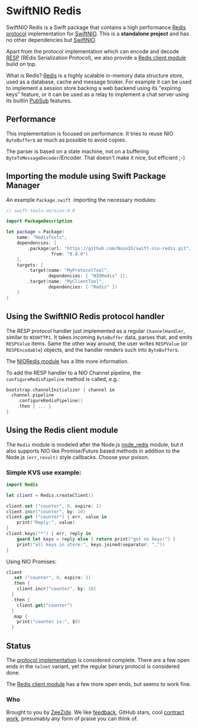 # SwiftNIO Redis

SwiftNIO Redis is a Swift package that contains a high performance 
[Redis protocol](https://redis.io/topics/protocol)
implementation for
[SwiftNIO](https://github.com/apple/swift-nio).
This is a **standalone project** and has no other dependencies but
[SwiftNIO](https://github.com/apple/swift-nio).

Apart from the protocol implementation which can encode and decode
[RESP](https://redis.io/topics/protocol) (REdis Serialization Protocol),
we also provide a [Redis client module](Sources/Redis/README.md)
build on top.

What is Redis?
[Redis](https://redis.io/) is a highly scalable in-memory data structure store,
used as a database, cache and message broker.
For example it can be used to implement a session store backing a web backend
using its "expiring keys" feature,
or it can be used as a relay to implement a chat server using its builtin
[PubSub](https://redis.io/topics/pubsub)
features.

## Performance

This implementation is focused on performance.
It tries to reuse NIO `ByteBuffer`s as much as possible to avoid copies.

The parser is based on a state machine, not on a buffering
`ByteToMessageDecoder`/Encoder.
That doesn't make it nice, but efficient ;-)

## Importing the module using Swift Package Manager

An example `Package.swift `importing the necessary modules:

```swift
// swift-tools-version:4.0

import PackageDescription

let package = Package(
    name: "RedisTests",
    dependencies: [
        .package(url: "https://github.com/NozeIO/swift-nio-redis.git", 
                 from: "0.8.0")
    ],
    targets: [
        .target(name: "MyProtocolTool",
                dependencies: [ "NIORedis" ]),
        .target(name: "MyClientTool",
                dependencies: [ "Redis" ])
    ]
)
```


## Using the SwiftNIO Redis protocol handler

The RESP protocol handler just implemented as a regular
`ChannelHandler`, similar to `NIOHTTP1`.
It takes incoming `ByteBuffer` data, parses that, and emits `RESPValue`
items.
Same the other way around, the user writes `RESPValue` (or `RESPEncodable`)
objects, and the handler renders such into `ByteBuffer`s.

The [NIORedis module](Sources/NIORedis/README.md) has a litte more
information.

To add the RESP handler to a NIO Channel pipeline, the `configureRedisPipeline`
method is called, e.g.:

```swift
bootstrap.channelInitializer { channel in
  channel.pipeline
    .configureRedisPipeline()
    .then { ... }
}
```


## Using the Redis client module

The `Redis` module is modeled after the Node.js
[node_redis](https://github.com/NodeRedis/node_redis)
module,
but it also supports NIO like Promise/Future based methods in addition
to the Node.js `(err,result)` style callbacks. Choose your poison.

### Simple KVS use example:

```swift
import Redis

let client = Redis.createClient()

client.set ("counter", 0, expire: 2)
client.incr("counter", by: 10)
client.get ("counter") { err, value in
    print("Reply:", value)
}
client.keys("*") { err, reply in
    guard let keys = reply else { return print("got no keys!") }
    print("all keys in store:", keys.joined(separator: ","))
}
```

Using NIO Promises:

```swift
client
  .set ("counter", 0, expire: 2)
  .then {
    client.incr("counter", by: 10)
  }
  .then {
    client.get("counter")
  }
  .map {
    print("counter is:", $0)
  }
```


## Status

The
[protocol implementation](Sources/NIORedis/)
is considered complete. There are a few open ends
in the `telnet` variant, yet the regular binary protocol is considered done.

The
[Redis client module](Sources/Redis/)
has a few more open ends, but seems to work fine.


### Who

Brought to you by
[ZeeZide](http://zeezide.de).
We like
[feedback](https://twitter.com/ar_institute),
GitHub stars,
cool [contract work](http://zeezide.com/en/services/services.html),
presumably any form of praise you can think of.
